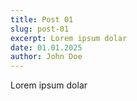 ```yaml
---
title: Post 01
slug: post-01
excerpt: Lorem ipsum dolar
date: 01.01.2025
author: John Doe
---
```

Lorem ipsum dolar